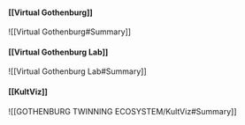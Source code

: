 


#### [[Virtual Gothenburg]]
![[Virtual Gothenburg#Summary]]
#### [[Virtual Gothenburg Lab]]
![[Virtual Gothenburg Lab#Summary]]
#### [[KultViz]]
![[GOTHENBURG TWINNING ECOSYSTEM/KultViz#Summary]]


